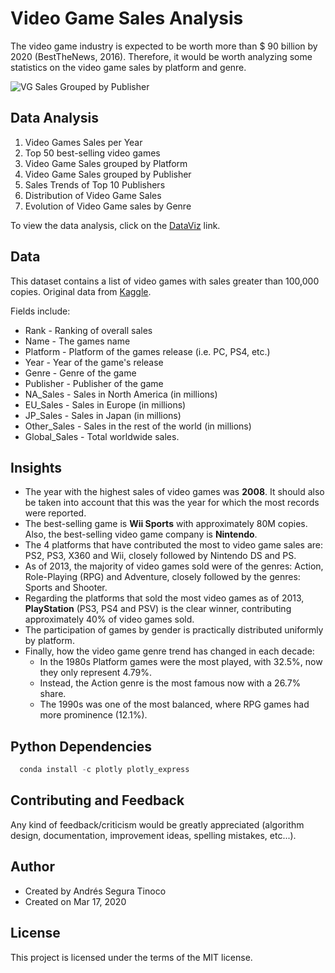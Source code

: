 # Video Game Sales Analysis
The video game industry is expected to be worth more than $ 90 billion by 2020 (BestTheNews, 2016). Therefore, it would be worth analyzing some statistics on the video game sales by platform and genre.

![VG Sales Grouped by Publisher](https://raw.githubusercontent.com/ansegura7/DataViz_VideoGameSales/master/images/sales-grouped-by-publisher.PNG)

## Data Analysis
1. Video Games Sales per Year
2. Top 50 best-selling video games
3. Video Game Sales grouped by Platform
4. Video Game Sales grouped by Publisher
5. Sales Trends of Top 10 Publishers
6. Distribution of Video Game Sales
7. Evolution of Video Game sales by Genre

To view the data analysis, click on the <a href="https://ansegura7.github.io/DataViz_VideoGameSales/pages/VideoGameSales.html" >DataViz</a> link.

## Data
This dataset contains a list of video games with sales greater than 100,000 copies. Original data from <a href="https://www.kaggle.com/gregorut/videogamesales" target="_blank" >Kaggle</a>.

Fields include:
- Rank - Ranking of overall sales
- Name - The games name
- Platform - Platform of the games release (i.e. PC, PS4, etc.)
- Year - Year of the game's release
- Genre - Genre of the game
- Publisher - Publisher of the game
- NA_Sales - Sales in North America (in millions)
- EU_Sales - Sales in Europe (in millions)
- JP_Sales - Sales in Japan (in millions)
- Other_Sales - Sales in the rest of the world (in millions)
- Global_Sales - Total worldwide sales.

## Insights
- The year with the highest sales of video games was **2008**. It should also be taken into account that this was the year for which the most records were reported.
- The best-selling game is **Wii Sports** with approximately 80M copies. Also, the best-selling video game company is **Nintendo**.
- The 4 platforms that have contributed the most to video game sales are: PS2, PS3, X360 and Wii, closely followed by Nintendo DS and PS.
- As of 2013, the majority of video games sold were of the genres: Action, Role-Playing (RPG) and Adventure, closely followed by the genres: Sports and Shooter.
- Regarding the platforms that sold the most video games as of 2013, **PlayStation** (PS3, PS4 and PSV) is the clear winner, contributing approximately 40% of video games sold.
- The participation of games by gender is practically distributed uniformly by platform.
- Finally, how the video game genre trend has changed in each decade:
  - In the 1980s Platform games were the most played, with 32.5%, now they only represent 4.79%.
  - Instead, the Action genre is the most famous now with a 26.7% share.
  - The 1990s was one of the most balanced, where RPG games had more prominence (12.1%).

## Python Dependencies
``` python
  conda install -c plotly plotly_express
```

## Contributing and Feedback
Any kind of feedback/criticism would be greatly appreciated (algorithm design, documentation, improvement ideas, spelling mistakes, etc...).

## Author
- Created by Andrés Segura Tinoco
- Created on Mar 17, 2020

## License
This project is licensed under the terms of the MIT license.
